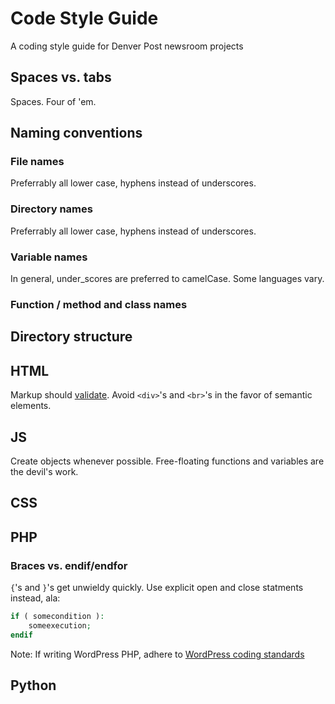 # Code Style Guide
A coding style guide for Denver Post newsroom projects

## Spaces vs. tabs
Spaces. Four of 'em.

## Naming conventions

### File names
Preferrably all lower case, hyphens instead of underscores.

### Directory names
Preferrably all lower case, hyphens instead of underscores.

### Variable names
In general, under_scores are preferred to camelCase. Some languages vary.

### Function / method and class names

## Directory structure

## HTML
Markup should [validate](https://validator.w3.org/). Avoid `<div>`'s and `<br>`'s in the favor of semantic elements.

## JS
Create objects whenever possible. Free-floating functions and variables are the devil's work.

## CSS

## PHP

### Braces vs. endif/endfor
`{`'s and `}`'s get unwieldy quickly. Use explicit open and close statments instead, ala:

```php
if ( somecondition ):
    someexecution;
endif
```

Note: If writing WordPress PHP, adhere to [WordPress coding standards](https://codex.wordpress.org/WordPress_Coding_Standards)

## Python
